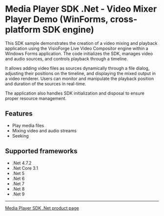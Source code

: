 # Media Player SDK .Net - Video Mixer Player Demo (WinForms, cross-platform SDK engine)

This SDK sample demonstrates the creation of a video mixing and playback application using the VisioForge Live Video Compositor engine within a Windows Forms application. The code initializes the SDK, manages video and audio sources, and controls playback through a timeline.

It allows adding video files as sources dynamically through a file dialog, adjusting their positions on the timeline, and displaying the mixed output in a video renderer. Users can monitor and manipulate the playback position and duration of the sources in real-time.

The application also handles SDK initialization and disposal to ensure proper resource management.

## Features

- Play media files
- Mixing video and audio streams
- Seeking

## Supported frameworks

- .Net 4.7.2
- .Net Core 3.1
- .Net 5
- .Net 6
- .Net 7
- .Net 8
- .Net 9

---

[Media Player SDK .Net product page](https://www.visioforge.com/media-player-sdk-net)
